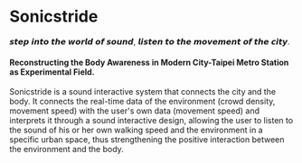 # Sonicstride
𝙨𝙩𝙚𝙥 𝙞𝙣𝙩𝙤 𝙩𝙝𝙚 𝙬𝙤𝙧𝙡𝙙 𝙤𝙛 𝙨𝙤𝙪𝙣𝙙,
𝙡𝙞𝙨𝙩𝙚𝙣 𝙩𝙤 𝙩𝙝𝙚 𝙢𝙤𝙫𝙚𝙢𝙚𝙣𝙩 𝙤𝙛 𝙩𝙝𝙚 𝙘𝙞𝙩𝙮.

#### Reconstructing the Body Awareness in Modern City-Taipei Metro Station as Experimental Field.

Sonicstride is a sound interactive system that connects the city and the body. It connects the real-time data of the environment (crowd density, movement speed) with the user's own data (movement speed) and interprets it through a sound interactive design, allowing the user to listen to the sound of his or her own walking speed and the environment in a specific urban space, thus strengthening the positive interaction between the environment and the body.
